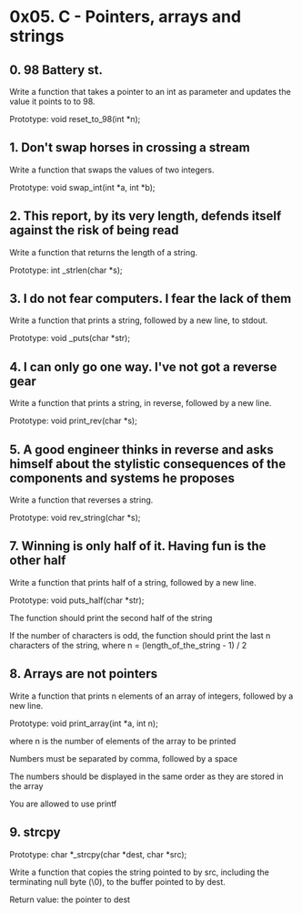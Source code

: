 # 0x05. C - Pointers, arrays and strings

## 0. 98 Battery st.
Write a function that takes a pointer to an int as parameter and updates the value it points to to 98.

Prototype: void reset_to_98(int *n);

## 1. Don't swap horses in crossing a stream
Write a function that swaps the values of two integers.

Prototype: void swap_int(int *a, int *b);

## 2. This report, by its very length, defends itself against the risk of being read
Write a function that returns the length of a string.

Prototype: int _strlen(char *s);

## 3. I do not fear computers. I fear the lack of them
Write a function that prints a string, followed by a new line, to stdout.

Prototype: void _puts(char *str);

## 4. I can only go one way. I've not got a reverse gear
Write a function that prints a string, in reverse, followed by a new line.

Prototype: void print_rev(char *s);

## 5. A good engineer thinks in reverse and asks himself about the stylistic consequences of the components and systems he proposes
Write a function that reverses a string.

Prototype: void rev_string(char *s);

## 7. Winning is only half of it. Having fun is the other half
Write a function that prints half of a string, followed by a new line.

Prototype: void puts_half(char *str);

The function should print the second half of the string

If the number of characters is odd, the function should print the last n characters of the string, where n = (length_of_the_string - 1) / 2

## 8. Arrays are not pointers
Write a function that prints n elements of an array of integers, followed by a new line.

Prototype: void print_array(int *a, int n);

where n is the number of elements of the array to be printed

Numbers must be separated by comma, followed by a space

The numbers should be displayed in the same order as they are stored in the array

You are allowed to use printf

## 9. strcpy
Prototype: char *_strcpy(char *dest, char *src);

Write a function that copies the string pointed to by src, including the terminating null byte (\0), to the buffer pointed to by dest.

Return value: the pointer to dest
